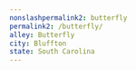 ```yaml
---
﻿nonslashpermalink2: butterfly
permalink2: /butterfly/
alley: Butterfly
city: Bluffton
state: South Carolina
---
```

